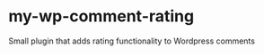 my-wp-comment-rating
====================

Small plugin that adds rating functionality to Wordpress comments
